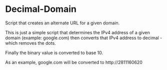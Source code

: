 # Decimal-Domain
Script that creates an alternate URL for a given domain.

This is just a simple script that determines the IPv4 address of a given domain (example: google.com) 
then converts that IPv4 address to decimal - which removes the dots.

Finally the binary value is converted to base 10.

As an example, google.com will be converted to http://2811160620
